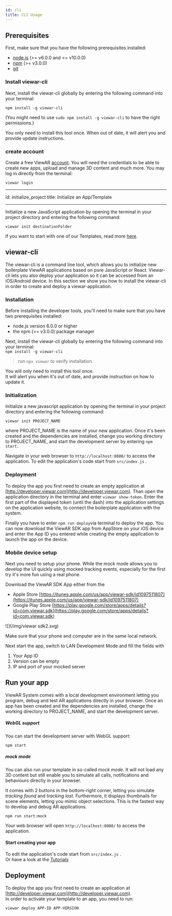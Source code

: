 ```yaml
---
id: cli
title: CLI Usage
---
```


## Prerequisites

First, make sure that you have the following prerequisites installed:

- [node.js](https://nodejs.org/en/download/) \(&gt;= v6.0.0 and &lt;= v10.0.0\)
- [npm](https://www.npmjs.com/) \(&gt;= v3.0.0\)
- [git](https://meet.google.com/linkredirect?authuser=0&dest=https%3A%2F%2Fsourceforge.net%2Fprojects%2Fgit-osx-installer%2Ffiles%2F)

### Install viewar-cli

Next, install the viewar-cli globally by entering the following command into your terminal:

`npm install -g viewar-cli`

\(You might need to use `sudo npm install -g viewar-cli` to have the right permissions.\)

You only need to install this tool once. When out of date, it will alert you and provide update instructions.

### create account

Create a free ViewAR [account](https://developer.viewar.com/user/register). You will need the credentials to be able to create new apps, upload and manage 3D content and much more. You may log in directly from the terminal:

`viewar login`

---

id: initialize_project
title: Initialize an App/Template

---

Initialize a new JavaScript application by opening the terminal in your project directory and entering the following command:

`viewar init destinationFolder`

If you want to start with one of our Templates, read more [here](https://www.viewar.com/templates/).

## viewar-cli

The viewar-cli is a command line tool, which allows you to initialize new boilerplate ViewAR applications based on pure JavaScript or React. Viewar-cli lets you also deploy your application so it can be accessed from an iOS/Android device. In this section we show you how to install the viewar-cli in order to create and deploy a viewar-application.

### Installation

Before installing the developer tools, you'll need to make sure that you have two prerequisites installed:

- node.js version 6.0.0 or higher
- the npm \(&gt;= v3.0.0\) package manager

Next, install the viewar-cli globally by entering the following command into your terminal:  
`npm install -g viewar-cli`

> run `npx viewar` to verify installation.

You will only need to install this tool once.  
It will alert you when it's out of date, and provide instruction on how to update it.

### Initialization

Initialize a new javascript application by opening the terminal in your project directory and entering the following command:

`viewar init PROJECT_NAME`

where PROJECT_NAME is the name of your new application. Once it's been created and the dependencies are installed, change you working directory to PROJECT_NAME, and start the development server by entering `npm start.`

Navigate in your web browser to `http://localhost:8080/` to access the application. To edit the application's code start from `src/index.js` .

### Deployment

To deploy the app you first need to create an empty application at [http://developer.viewar.com](http://developer.viewar.com). Than open the application directory in the terminal and enter `viewar show-token`. Enter the first part of the displayed token \(until the dash\) into the application settings on the application website, to connect the boilerplate application with the system.

<!---
**\[ I have not found the option to enter the token, plus we should maybe only display the public and important part of the token\]**
--->

Finally you have to enter `npm run deploy`via terminal to deploy the app. You can now download the ViewAR SDK app from AppStore on your iOS device and enter the App ID you entered while creating the empty application to launch the app on the device.

### Mobile device setup

Next you need to setup your phone. While the mock mode allows you to develop the UI quickly using mocked tracking events, especially for the first try it's more fun using a real phone.

Download the ViewAR SDK App either from the

- Apple Store [https://itunes.apple.com/us/app/viewar-sdk/id1097511807](https://itunes.apple.com/us/app/viewar-sdk/id1097511807)
- Google Play Store [https://play.google.com/store/apps/details?id=com.viewar.sdk](https://play.google.com/store/apps/details?id=com.viewar.sdk)

![](/img/viewar sdk2.svg)

Make sure that your phone and computer are in the same local network.

Next start the app, switch to LAN Development Mode and fill the fields with

1. Your App ID
2. Version can be empty
3. IP and port of your mocked server

## Run your app

ViewAR System comes with a local development environment letting you program, debug and test AR applications directly in your browser. Once an app has been created and the dependencies are installed, change the working directory to PROJECT_NAME, and start the development server.

##### WebGL support

You can start the development server with WebGL support:

`npm start`

##### mock mode

You can also run your template in so-called _mock mode_. It will not load any 3D content but still enable you to simulate all calls, notifications and behaviours directly in your browser.

It comes with 2 buttons in the bottom-right corner, letting you simulate _tracking found_ and _tracking lost_. Furthermore, it displays thumbnails for scene elements, letting you mimic object selections. This is the fastest way to develop and debug AR applications.

`npm run start:mock`

Your web browser will open `http://localhost:8080/` to access the application.

#### Start creating your app

To edit the application's code start from `src/index.js` .  
Or have a look at the [Tutorials](../tutorials/overview)

## Deployment

To deploy the app you first need to create an application at [http://developer.viewar.com](http://developer.viewar.com).  
In order to activate your template to an app, you need to run:

`viewar deploy APP-ID APP-VERSION`
